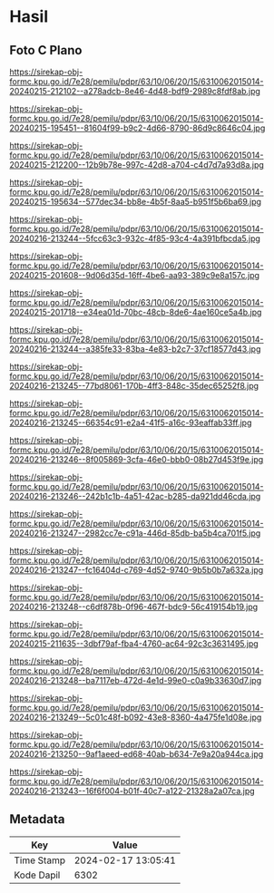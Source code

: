 # Hasil

## Foto C Plano

https://sirekap-obj-formc.kpu.go.id/7e28/pemilu/pdpr/63/10/06/20/15/6310062015014-20240215-212102--a278adcb-8e46-4d48-bdf9-2989c8fdf8ab.jpg

https://sirekap-obj-formc.kpu.go.id/7e28/pemilu/pdpr/63/10/06/20/15/6310062015014-20240215-195451--81604f99-b9c2-4d66-8790-86d9c8646c04.jpg

https://sirekap-obj-formc.kpu.go.id/7e28/pemilu/pdpr/63/10/06/20/15/6310062015014-20240215-212200--12b9b78e-997c-42d8-a704-c4d7d7a93d8a.jpg

https://sirekap-obj-formc.kpu.go.id/7e28/pemilu/pdpr/63/10/06/20/15/6310062015014-20240215-195634--577dec34-bb8e-4b5f-8aa5-b951f5b6ba69.jpg

https://sirekap-obj-formc.kpu.go.id/7e28/pemilu/pdpr/63/10/06/20/15/6310062015014-20240216-213244--5fcc63c3-932c-4f85-93c4-4a391bfbcda5.jpg

https://sirekap-obj-formc.kpu.go.id/7e28/pemilu/pdpr/63/10/06/20/15/6310062015014-20240215-201608--9d06d35d-16ff-4be6-aa93-389c9e8a157c.jpg

https://sirekap-obj-formc.kpu.go.id/7e28/pemilu/pdpr/63/10/06/20/15/6310062015014-20240215-201718--e34ea01d-70bc-48cb-8de6-4ae160ce5a4b.jpg

https://sirekap-obj-formc.kpu.go.id/7e28/pemilu/pdpr/63/10/06/20/15/6310062015014-20240216-213244--a385fe33-83ba-4e83-b2c7-37cf18577d43.jpg

https://sirekap-obj-formc.kpu.go.id/7e28/pemilu/pdpr/63/10/06/20/15/6310062015014-20240216-213245--77bd8061-170b-4ff3-848c-35dec65252f8.jpg

https://sirekap-obj-formc.kpu.go.id/7e28/pemilu/pdpr/63/10/06/20/15/6310062015014-20240216-213245--66354c91-e2a4-41f5-a16c-93eaffab33ff.jpg

https://sirekap-obj-formc.kpu.go.id/7e28/pemilu/pdpr/63/10/06/20/15/6310062015014-20240216-213246--8f005869-3cfa-46e0-bbb0-08b27d453f9e.jpg

https://sirekap-obj-formc.kpu.go.id/7e28/pemilu/pdpr/63/10/06/20/15/6310062015014-20240216-213246--242b1c1b-4a51-42ac-b285-da921dd46cda.jpg

https://sirekap-obj-formc.kpu.go.id/7e28/pemilu/pdpr/63/10/06/20/15/6310062015014-20240216-213247--2982cc7e-c91a-446d-85db-ba5b4ca701f5.jpg

https://sirekap-obj-formc.kpu.go.id/7e28/pemilu/pdpr/63/10/06/20/15/6310062015014-20240216-213247--fc16404d-c769-4d52-9740-9b5b0b7a632a.jpg

https://sirekap-obj-formc.kpu.go.id/7e28/pemilu/pdpr/63/10/06/20/15/6310062015014-20240216-213248--c6df878b-0f96-467f-bdc9-56c419154b19.jpg

https://sirekap-obj-formc.kpu.go.id/7e28/pemilu/pdpr/63/10/06/20/15/6310062015014-20240215-211635--3dbf79af-fba4-4760-ac64-92c3c3631495.jpg

https://sirekap-obj-formc.kpu.go.id/7e28/pemilu/pdpr/63/10/06/20/15/6310062015014-20240216-213248--ba7117eb-472d-4e1d-99e0-c0a9b33630d7.jpg

https://sirekap-obj-formc.kpu.go.id/7e28/pemilu/pdpr/63/10/06/20/15/6310062015014-20240216-213249--5c01c48f-b092-43e8-8360-4a475fe1d08e.jpg

https://sirekap-obj-formc.kpu.go.id/7e28/pemilu/pdpr/63/10/06/20/15/6310062015014-20240216-213250--9af1aeed-ed68-40ab-b634-7e9a20a944ca.jpg

https://sirekap-obj-formc.kpu.go.id/7e28/pemilu/pdpr/63/10/06/20/15/6310062015014-20240216-213243--16f6f004-b01f-40c7-a122-21328a2a07ca.jpg


## Metadata

| Key        | Value               |
| ---------- | ------------------- |
| Time Stamp | 2024-02-17 13:05:41 |
| Kode Dapil | 6302                |



